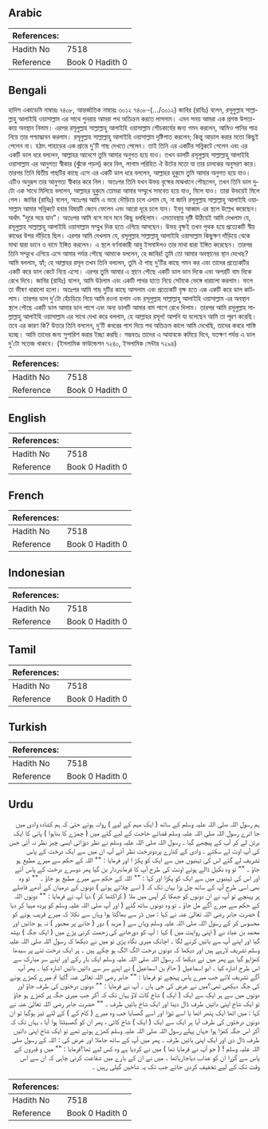 ## Arabic


<div dir="rtl" lang="ar" style={{fontSize:'larger',backgroundColor:'#f8f9fa',padding:20}}>

</div>
<div style={{backgroundColor:'#f8f9fa',padding:20, marginBottom: 10}}><table> <thead> <tr> <th>References:</th> <th></th> </tr> </thead> <tbody><tr><td>Hadith No</td><td>7518</td></tr><tr><td>Reference</td><td>Book 0 Hadith 0</td></tr></tbody></table></div>

## Bengali


<div dir="ltr" lang="bn" style={{fontSize:'larger',backgroundColor:'#f8f9fa',padding:20}}>
হাদিস একাডেমি নাম্বারঃ ৭৪০৮, আন্তর্জাতিক নাম্বারঃ ৩০১২ ৭৪০৮-(.../৩০১২) জাবির (রাযিঃ) বলেন, রসূলুল্লাহ সাল্লাল্লাহু আলাইহি ওয়াসাল্লাম এর সাথে পুনরায় আমরা পথ অতিক্রম করতে লাগলাম। এমন সময় আমরা এক প্রশস্ত উপত্যকায় অবস্থান নিলাম। এরপর রসূলুল্লাহ সাল্লাল্লাহু আলাইহি ওয়াসাল্লাম শৌচকার্যের জন্য গমন করলেন, আমিও পানির পাত্র নিয়ে তার পশ্চাদ্ধাবন করলাম। রসূলুল্লাহ সাল্লাল্লাহু আলাইহি ওয়াসাল্লাম দৃষ্টিপাত করলেন; কিন্তু আড়াল করার মতো কিছুই পেলেন না। হঠাৎ পাহাড়ের এক প্রান্তে দু'টি গাছ দেখতে পেলেন। তাই তিনি এর একটির সন্নিকটে গেলেন এবং এর একটি ডাল ধরে বললেন, আল্লাহর আদেশে তুমি আমার অনুগত হয়ে যাও। তখন ডালটি রসূলুল্লাহ সাল্লাল্লাহু আলাইহি ওয়াসাল্লাম এর আনুগত্য স্বীকার (ঝুঁকে পড়ল) করে নিল, লাগাম পরিহিত ঐ উটের মতো যা তার চালকের অনুসরণ করে। তারপর তিনি দ্বিতীয় গাছটির কাছে এসে এর একটি ডাল ধরে বললেন, আল্লাহর হুকুমে তুমি আমার অনুগত হয়ে যাও। এটিও অনুরূপ তার আনুগত্য স্বীকার করে নিল। অতঃপর তিনি যখন উভয় বৃক্ষের মাঝখানে পৌছলেন, তখন তিনি ডাল দুটাে এক সাথে মিলিয়ে বললেন, আল্লাহর হুকুমে তোমরা আমার সম্মুখে সমবেত হয়ে যাও, মিলে যাও। তারা উভয়েই মিলে গেল। জাবির (রাযিঃ) বলেন, অতঃপর আমি এ ভয়ে দৌড়িয়ে চলে এলাম যে, না জানি রসূলুল্লাহ সাল্লাল্লাহু আলাইহি ওয়াসাল্লাম আমার সন্নিকটে হবার বিষয়টি জেনে ফেলেন এবং আরো দূরে চলে যান। ইবনু আব্বাদ এর স্থলে উল্লেখ করেছেন। অর্থাৎ "দূরে সরে যান"। অতঃপর আমি বসে মনে মনে কিছু বলছিলাম। এমতাবস্থায় দৃষ্টি উঠিয়েই আমি দেখলাম যে, রসূলুল্লাহ সাল্লাল্লাহু আলাইহি ওয়াসাল্লাম সম্মুখ দিক হতে এগিয়ে আসছেন। উভয় বৃক্ষই তখন পৃথক হয়ে প্রত্যেকটি স্বীয় কাণ্ডের উপর দাঁড়িয়ে ছিল। এরপর আমি দেখলাম যে, রসূলুল্লাহ সাল্লাল্লাহু আলাইহি ওয়াসাল্লাম কিছুক্ষণ দাঁড়িয়ে থেকে মাথা দ্বারা ডানে ও বামে ইঙ্গিত করলেন। এ স্থলে বর্ণনাকারী আবু ইসমাঈলও তার মাথা দ্বারা ইঙ্গিত করেছেন। তারপর তিনি সম্মুখে এগিয়ে এসে আমার পর্যন্ত পৌছে আমাকে বললেন, হে জাবির! তুমি তো আমার অবস্থানের স্থান দেখেছ? আমি বললাম, হ্যাঁ; হে আল্লাহর রসূল তখন তিনি বললেন, তুমি ঐ গাছ দু’টির কাছে গমন কর এবং তাদের প্রত্যেকটির একটি করে ডাল কেটে নিয়ে এসো। এরপর তুমি আমার এ স্থানে পৌছে একটি ডাল ডান দিকে এবং অপরটি বাম দিকে রেখে দিবে। জাবির (রাযিঃ) বলেন, আমি উঠলাম এবং একটি পাথর হাতে নিয়ে সেটাকে ভেঙ্গে ধারালো করলাম। ফলে তা ভীষণ ধারালো হলো। অতঃপর আমি গাছ দুটির কাছে আসলাম এবং প্রত্যেকটি বৃক্ষ হতে এক একটি করে ডাল কাটলাম। তারপর ডাল দু’টো হেঁচড়িয়ে নিয়ে আমি রওনা হলাম এবং রসূলুল্লাহ সাল্লাল্লাহু আলাইহি ওয়াসাল্লাম এর অবস্থান স্থলে পৌছে একটি ডাল আমার ডান পাশে এবং অন্য ডালটি আমার বাম পাশে রেখে দিলাম। তারপর আমি রসূলুল্লাহ সাল্লাল্লাহু আলাইহি ওয়াসাল্লাম এর সাথে দেখা করে বললাম, হে আল্লাহর রসূল! আপনি যা বলেছেন আমি তা পূরণ করেছি। তবে এর কারণ কি? উত্তরে তিনি বললেন, দু’টি কবরের পাশ দিয়ে পথ অতিক্রম কালে আমি দেখেছি, তাদের কবরে শাস্তি হচ্ছে। আমি তাদের জন্য সুপারিশ করার ইচ্ছা করছি। সম্ভবতঃ তাদের এ আযাবকে কমিয়ে দিবে, যতক্ষণ পর্যন্ত এ ডাল দু’টো সতেজ থাকবে। (ইসলামিক ফাউন্ডেশন ৭২৪০, ইসলামিক সেন্টার ৭২৯৪)
</div>
<div style={{backgroundColor:'#f8f9fa',padding:20, marginBottom: 10}}><table> <thead> <tr> <th>References:</th> <th></th> </tr> </thead> <tbody><tr><td>Hadith No</td><td>7518</td></tr><tr><td>Reference</td><td>Book 0 Hadith 0</td></tr></tbody></table></div>

## English


<div dir="ltr" lang="en" style={{fontSize:'larger',backgroundColor:'#f8f9fa',padding:20}}>

</div>
<div style={{backgroundColor:'#f8f9fa',padding:20, marginBottom: 10}}><table> <thead> <tr> <th>References:</th> <th></th> </tr> </thead> <tbody><tr><td>Hadith No</td><td>7518</td></tr><tr><td>Reference</td><td>Book 0 Hadith 0</td></tr></tbody></table></div>

## French


<div dir="ltr" lang="fr" style={{fontSize:'larger',backgroundColor:'#f8f9fa',padding:20}}>

</div>
<div style={{backgroundColor:'#f8f9fa',padding:20, marginBottom: 10}}><table> <thead> <tr> <th>References:</th> <th></th> </tr> </thead> <tbody><tr><td>Hadith No</td><td>7518</td></tr><tr><td>Reference</td><td>Book 0 Hadith 0</td></tr></tbody></table></div>

## Indonesian


<div dir="ltr" lang="id" style={{fontSize:'larger',backgroundColor:'#f8f9fa',padding:20}}>

</div>
<div style={{backgroundColor:'#f8f9fa',padding:20, marginBottom: 10}}><table> <thead> <tr> <th>References:</th> <th></th> </tr> </thead> <tbody><tr><td>Hadith No</td><td>7518</td></tr><tr><td>Reference</td><td>Book 0 Hadith 0</td></tr></tbody></table></div>

## Tamil


<div dir="ltr" lang="ta" style={{fontSize:'larger',backgroundColor:'#f8f9fa',padding:20}}>

</div>
<div style={{backgroundColor:'#f8f9fa',padding:20, marginBottom: 10}}><table> <thead> <tr> <th>References:</th> <th></th> </tr> </thead> <tbody><tr><td>Hadith No</td><td>7518</td></tr><tr><td>Reference</td><td>Book 0 Hadith 0</td></tr></tbody></table></div>

## Turkish


<div dir="ltr" lang="tr" style={{fontSize:'larger',backgroundColor:'#f8f9fa',padding:20}}>

</div>
<div style={{backgroundColor:'#f8f9fa',padding:20, marginBottom: 10}}><table> <thead> <tr> <th>References:</th> <th></th> </tr> </thead> <tbody><tr><td>Hadith No</td><td>7518</td></tr><tr><td>Reference</td><td>Book 0 Hadith 0</td></tr></tbody></table></div>

## Urdu


<div dir="rtl" lang="ur" style={{fontSize:'larger',backgroundColor:'#f8f9fa',padding:20}}>
ہم رسول اللہ صلی اللہ علیہ وسلم کے ساتھ ( ایک مہم کے لیے ) روانہ ہوئے حتیٰ کہ ہم کشادہ وادی میں جا اترے رسول اللہ صلی اللہ علیہ وسلم قضائے حاجت کے لیے گئے میں ( چمڑے کا بناہوا ) پانی کا ایک برتن لے کر آپ کے پیچھے گیا ۔ رسول اللہ صلی اللہ علیہ وسلم نے نظر دوڑائی ایسی چیز نظر نہ آئی جس کی آپ اوٹ لے سکتے ۔ وادی کے کنارے پردودرخت نظر آئے آپ ان میں سے ایک درخت کے پاس تشریف لے گئے اس کی ٹہنیوں میں سے ایک کو پکڑ ا اور فرمایا : "" اللہ کے حکم سے میرے مطیع ہو جاؤ ۔ "" تو وہ نکیل ڈالے ہوئے اونٹ کی طرح آپ کا فرمانبردار بن گیا پھر دوسرے درخت کے پاس آئے اور اس کی ٹہنیوں میں سے ایک کو پکڑا اور کہا : "" اللہ کے حکم سے میرے مطیع ہو جاؤ ۔ "" تو وہ بھی اسی طرح آپ کے ساتھ چل پڑا یہاں تک کہ ( اسے چلاتے ہوئے ) دونوں کے درمیان کے آدھے فاصلے پر پہنچے تو آپ نے ان دونوں کو جھکا کر آپس میں ملا ( کراکٹھا کر ) دیا آپ نے فرمایا : "" دونوں اللہ کے حکم سے میرے آگے مل جاؤ ۔ تو وہ دونوں ساتھ گئے ( اور آپ صلی اللہ علیہ وسلم کو پردہ مہیا کر دیا ) حضرت جابر رضی اللہ تعالیٰ عنہ نے کہا : میں ڈر سے بھاگتا ہوا وہاں سے نکلا کہ میرے قریب ہونے کو محسوس کر کے رسول اللہ صلی اللہ علیہ وسلم وہاں سے ( مزید ) دور ( جانے پر مجبور ) نہ ہو جائیں اور محمد بن عباد نے ( اپنی روایت میں ) کہا : آپ کو دورجانے کی زحمت کرنی پڑے میں ( ایک جگہ ) بیٹھ گیا اور اپنے آپ سے باتیں کرنے لگا ۔ اچانک میری نگاہ پڑی تو میں نے دیکھا کہ رسول اللہ صلی اللہ علیہ وسلم تشریف لارہے ہیں اور دیکھا کہ دونوں درخت الگ الگ ہو چکے ہیں ۔ ہر ایک درخت تنے پر سیدھا کھڑاہو گیا ہے پھر میں نے دیکھا کہ رسول اللہ صلی اللہ علیہ وسلم ایک بار رکے اور اپنے سر مبارک سے اس طرح اشارہ کیا ۔ ابو اسماعیل ( حاتم بن اسماعیل ) نے اپنے سر سے دائیں بائیں اشارہ کیا ۔ پھر آپ آگے تشریف لائے جب میرے پاس پہنچے تو فرمایا : "" جابر رضی اللہ تعالیٰ عنہ !کیا تم میرے کھڑے ہونے کی جگہ دیکھی تھی؟میں نے عرض کی جی ہاں ۔ آپ نے فرمایا : "" دونوں درختوں کی طرف جاؤ اور دونوں میں سے ہر ایک سے ایک ( ایک ) شاخ کاٹ لاؤ یہاں تک کہ آکر جب میری جگہ پر کھڑے ہو جاؤ تو ایک شاخ اپنی دائیں طرف ڈال دینا اور ایک شاخ بائیں طرف ۔ "" حضرت جابر رضی اللہ تعالیٰ عنہ نے کہا : میں اٹھا ایک پتھر اٹھا یا اسے توڑا اور اسے گھسایا جب وہ میرے ( کام کے ) کے لئے تیز ہوگیا تو ان دونوں درختوں کی طرف آیا ہر ایک سے ایک ( ایک ) شاخ کاٹی ، پھر ان کو گھسیٹتا ہوا آیا ، یہاں تک کہ آکر اس جگہ کھڑا ہوا جہاں پہلے رسول اللہ صلی اللہ علیہ وسلم کھڑے ہوئے تھے تو ایک شاخ اپنی دائیں طرف ڈال دی اور ایک اپنی بائیں طرف ۔ پھر میں آپ کے ساتھ جاملا اور عرض کی : اللہ کے رسول صلی اللہ علیہ وسلم ! ( جو آپ نے فرمایا تھا ) میں نے کردیا ہے وہ کس لیے تھا؟فرمایا : "" میں و قبروں کے پاس سے گزرا ان کو عذاب دیاجارہاتھا ۔ میں نے ان کے بارے میں شفاعت کرنی چاہی کہ ان سے اس وقت تک کے لیے تخفیف کردی جائے جب تک یہ شاخیں گیلی رہیں ۔
</div>
<div style={{backgroundColor:'#f8f9fa',padding:20, marginBottom: 10}}><table> <thead> <tr> <th>References:</th> <th></th> </tr> </thead> <tbody><tr><td>Hadith No</td><td>7518</td></tr><tr><td>Reference</td><td>Book 0 Hadith 0</td></tr></tbody></table></div>